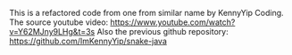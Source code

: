 This is a refactored code from one from similar name by KennyYip Coding.
The source youtube video: https://www.youtube.com/watch?v=Y62MJny9LHg&t=3s
Also the previous github repository: https://github.com/ImKennyYip/snake-java

